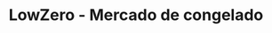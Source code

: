 ---
title: "LowZero - Mercado de congelado"
url: /olivos/lowzero-mercado-de-congelado/
shop: comodidad
---